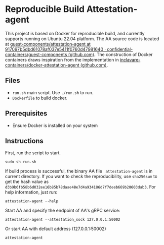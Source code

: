 # Reproducible Build Attestation-agent

This project is based on Docker for reproducible build, and currently supports running on Ubuntu 22.04 platform. The AA source code is located at [guest-components/attestation-agent at 917097b5dbd61078af037e5411f0760d47981640 · confidential-containers/guest-components (github.com)](https://github.com/confidential-containers/guest-components/tree/917097b5dbd61078af037e5411f0760d47981640/attestation-agent). The construction of Docker containers draws inspiration from the implementation in [inclavare-containers/docker-attestation-agent (github.com)](https://github.com/inclavare-containers/docker-attestation-agent).

## Files



- `run.sh` main script. Use `./run.sh` to run.
- `Dockerfile` to build docker.



## Prerequisites



- Ensure Docker is installed on your system



## Instructions

First, run the script to start.

```shell
sudo sh run.sh
```

If  build process is successful, the binary AA file ` attestation-agent` is in current directory. If you want to check the reproducibility, use `sha256sum` to get the hash value as `d3b9b6fb58b6d032ee16b85b78daae48e7d4a934186d7f7deeb669b20603dab3`. For help information, just run:

```shell
attestation-agent --help
```

Start AA and specify the endpoint of AA's gRPC service:

```shell
attestation-agent --attestation_sock 127.0.0.1:50002
```

Or start AA with default address (127.0.0.1:50002)

```shell
attestation-agent
```
